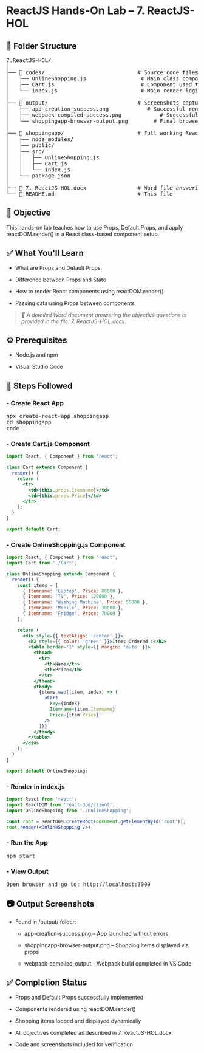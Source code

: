 # ReactJS Hands-On Lab – 7. ReactJS-HOL

## 📁 Folder Structure

<pre>7.ReactJS-HOL/
│
├── 📂 codes/                             # Source code files from the exercise
│   ├── OnlineShopping.js                 # Main class component with Cart items
│   ├── Cart.js                           # Component used to display item details
│   └── index.js                          # Main render logic using reactDOM.render()
│
├── 📂 output/                            # Screenshots captured during execution
│   ├── app-creation-success.png            # Successful rendering of the shopping app
│   ├── webpack-compiled-success.png            # Successful Webpack build in VS Code
│   └── shoppingapp-browser-output.png        # Final browser output with item list
│
├── 📂 shoppingapp/                       # Full working React project
│   ├── node_modules/
│   ├── public/
│   ├── src/
│   │   ├── OnlineShopping.js
│   │   ├── Cart.js
│   │   └── index.js
│   └── package.json
│
├── 📄 7. ReactJS-HOL.docx                # Word file answering objective questions  
└── 📄 README.md                          # This file</pre>

## 📌 Objective
This hands-on lab teaches how to use Props, Default Props, and apply reactDOM.render() in a React class-based component setup.

## ✅ What You'll Learn

- What are Props and Default Props

- Difference between Props and State

- How to render React components using reactDOM.render()

- Passing data using Props between components

>*📝 A detailed Word document answering the objective questions is provided in the file: 7. ReactJS-HOL.docx.*

## ⚙️ Prerequisites

- Node.js and npm

- Visual Studio Code

## 🚀 Steps Followed

### - Create React App
<pre>npx create-react-app shoppingapp
cd shoppingapp
code .</pre>

### - Create Cart.js Component

```jsx
import React, { Component } from 'react';

class Cart extends Component {
  render() {
    return (
      <tr>
        <td>{this.props.Itemname}</td>
        <td>{this.props.Price}</td>
      </tr>
    );
  }
}

export default Cart;
```

### - Create OnlineShopping.js Component

```jsx
import React, { Component } from 'react';
import Cart from './Cart';

class OnlineShopping extends Component {
  render() {
    const items = [
      { Itemname: 'Laptop', Price: 80000 },
      { Itemname: 'TV', Price: 120000 },
      { Itemname: 'Washing Machine', Price: 50000 },
      { Itemname: 'Mobile', Price: 30000 },
      { Itemname: 'Fridge', Price: 70000 }
    ];

    return (
      <div style={{ textAlign: 'center' }}>
        <h2 style={{ color: 'green' }}>Items Ordered :</h2>
        <table border="1" style={{ margin: 'auto' }}>
          <thead>
            <tr>
              <th>Name</th>
              <th>Price</th>
            </tr>
          </thead>
          <tbody>
            {items.map((item, index) => (
              <Cart
                key={index}
                Itemname={item.Itemname}
                Price={item.Price}
              />
            ))}
          </tbody>
        </table>
      </div>
    );
  }
}

export default OnlineShopping;
```
### - Render in index.js

```jsx
import React from 'react';
import ReactDOM from 'react-dom/client';
import OnlineShopping from './OnlineShopping';

const root = ReactDOM.createRoot(document.getElementById('root'));
root.render(<OnlineShopping />);
```

### - Run the App
<pre>npm start</pre>

### - View Output
<pre>Open browser and go to: http://localhost:3000</pre>

## 📷 Output Screenshots

- Found in /output/ folder:

    - app-creation-success.png – App launched without errors

    - shoppingapp-browser-output.png – Shopping items displayed via props

    - webpack-compiled-output - Webpack build completed in VS Code


## ✅ Completion Status

- Props and Default Props successfully implemented

- Components rendered using reactDOM.render()

- Shopping items looped and displayed dynamically

- All objectives completed as described in 7. ReactJS-HOL.docx

- Code and screenshots included for verification
